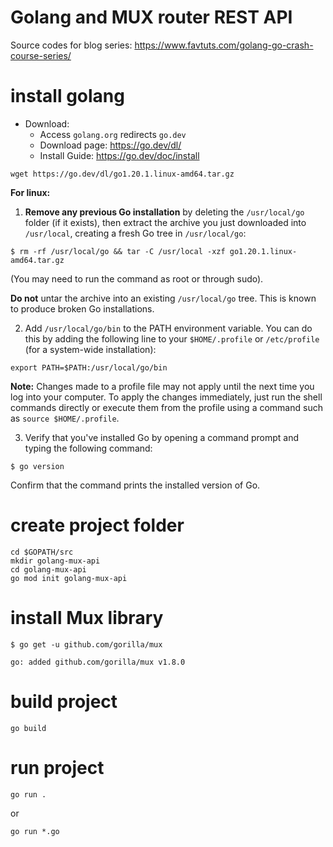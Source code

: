 # Golang and MUX router REST API

Source codes for blog series: https://www.favtuts.com/golang-go-crash-course-series/


# install golang

* Download: 
    - Access `golang.org` redirects `go.dev`
    - Download page: https://go.dev/dl/
    - Install Guide: https://go.dev/doc/install

```
wget https://go.dev/dl/go1.20.1.linux-amd64.tar.gz
```

**For linux:**

1. **Remove any previous Go installation** by deleting the `/usr/local/go` folder (if it exists), then extract the archive you just downloaded into `/usr/local`, creating a fresh Go tree in `/usr/local/go`:
```
$ rm -rf /usr/local/go && tar -C /usr/local -xzf go1.20.1.linux-amd64.tar.gz
```

(You may need to run the command as root or through sudo).

**Do not** untar the archive into an existing `/usr/local/go` tree. This is known to produce broken Go installations.

2. Add `/usr/local/go/bin` to the PATH environment variable.
You can do this by adding the following line to your `$HOME/.profile` or `/etc/profile` (for a system-wide installation):
```
export PATH=$PATH:/usr/local/go/bin
```
**Note:** Changes made to a profile file may not apply until the next time you log into your computer. To apply the changes immediately, just run the shell commands directly or execute them from the profile using a command such as `source $HOME/.profile`.

3. Verify that you've installed Go by opening a command prompt and typing the following command:
```
$ go version
```
Confirm that the command prints the installed version of Go.


# create project folder

```
cd $GOPATH/src
mkdir golang-mux-api
cd golang-mux-api
go mod init golang-mux-api
```

# install Mux library

```
$ go get -u github.com/gorilla/mux

go: added github.com/gorilla/mux v1.8.0
```

# build project

```
go build
```

# run project

```
go run .
```

or

```
go run *.go
```